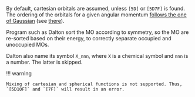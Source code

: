 By default, cartesian orbitals are assumed, unless `[5D]` or `[5D7F]` is found.
The ordering of the orbitals for a given angular momentum [follows the one of Gaussian](../fchk_parser/) (see [there](https://www.theochem.ru.nl/molden/molden_format.html)).

Program such as Dalton sort the MO according to symmetry, so the MO are re-sorted based on their energy, to correctly separate occupied and unoccupied MOs.

Dalton also name its symbol `X_nnn`, where `X` is a chemical symbol and `nnn` is a number. 
The latter is skipped.

!!! warning
    
    Mixing of cartesian and spherical functions is not supported. Thus, `[5D10F]` and `[7F]` will result in an error.